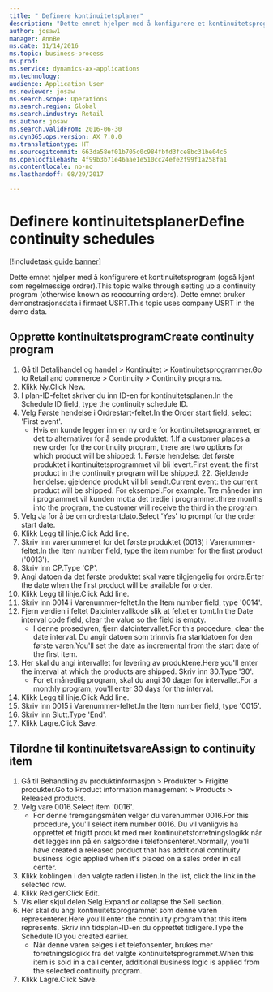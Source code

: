 ```yaml
--- 
title: " Definere kontinuitetsplaner"
description: "Dette emnet hjelper med å konfigurere et kontinuitetsprogram (også kjent som regelmessige ordrer)."
author: josaw1
manager: AnnBe
ms.date: 11/14/2016
ms.topic: business-process
ms.prod: 
ms.service: dynamics-ax-applications
ms.technology: 
audience: Application User
ms.reviewer: josaw
ms.search.scope: Operations
ms.search.region: Global
ms.search.industry: Retail
ms.author: josaw
ms.search.validFrom: 2016-06-30
ms.dyn365.ops.version: AX 7.0.0
ms.translationtype: HT
ms.sourcegitcommit: 663da58ef01b705c0c984fbfd3fce8bc31be04c6
ms.openlocfilehash: 4f99b3b71e46aae1e510cc24efe2f99f1a258fa1
ms.contentlocale: nb-no
ms.lasthandoff: 08/29/2017

---
```

# <a name="define-continuity-schedules"></a><span data-ttu-id="bb24d-103"> Definere kontinuitetsplaner</span><span class="sxs-lookup"><span data-stu-id="bb24d-103">Define continuity schedules</span></span>

[!include[task guide banner](../includes/task-guide-banner.md)]

<span data-ttu-id="bb24d-104">Dette emnet hjelper med å konfigurere et kontinuitetsprogram (også kjent som regelmessige ordrer).</span><span class="sxs-lookup"><span data-stu-id="bb24d-104">This topic walks through setting up a continuity program (otherwise known as reoccurring orders).</span></span> <span data-ttu-id="bb24d-105">Dette emnet bruker demonstrasjonsdata i firmaet USRT.</span><span class="sxs-lookup"><span data-stu-id="bb24d-105">This topic uses company USRT in the demo data.</span></span>


## <a name="create-continuity-program"></a><span data-ttu-id="bb24d-106">Opprette kontinuitetsprogram</span><span class="sxs-lookup"><span data-stu-id="bb24d-106">Create continuity program</span></span>
1. <span data-ttu-id="bb24d-107">Gå til Detaljhandel og handel > Kontinuitet > Kontinuitetsprogrammer.</span><span class="sxs-lookup"><span data-stu-id="bb24d-107">Go to Retail and commerce > Continuity > Continuity programs.</span></span>
2. <span data-ttu-id="bb24d-108">Klikk Ny.</span><span class="sxs-lookup"><span data-stu-id="bb24d-108">Click New.</span></span>
3. <span data-ttu-id="bb24d-109">I plan-ID-feltet skriver du inn ID-en for kontinuitetsplanen.</span><span class="sxs-lookup"><span data-stu-id="bb24d-109">In the Schedule ID field, type the continuity schedule ID.</span></span>
4. <span data-ttu-id="bb24d-110">Velg Første hendelse i Ordrestart-feltet.</span><span class="sxs-lookup"><span data-stu-id="bb24d-110">In the Order start field, select 'First event'.</span></span>
    * <span data-ttu-id="bb24d-111">Hvis en kunde legger inn en ny ordre for kontinuitetsprogrammet, er det to alternativer for å sende produktet:  1.</span><span class="sxs-lookup"><span data-stu-id="bb24d-111">If a customer places a new order for the continuity program, there are two options for which product will be shipped:  1.</span></span> <span data-ttu-id="bb24d-112">Første hendelse: det første produktet i kontinuitetsprogrammet vil bli levert.</span><span class="sxs-lookup"><span data-stu-id="bb24d-112">First event: the first product in the continuity program will be shipped.</span></span>  <span data-ttu-id="bb24d-113">2</span><span class="sxs-lookup"><span data-stu-id="bb24d-113">2.</span></span> <span data-ttu-id="bb24d-114">Gjeldende hendelse: gjeldende produkt vil bli sendt.</span><span class="sxs-lookup"><span data-stu-id="bb24d-114">Current event: the current product will be shipped.</span></span> <span data-ttu-id="bb24d-115">For eksempel.</span><span class="sxs-lookup"><span data-stu-id="bb24d-115">For example.</span></span> <span data-ttu-id="bb24d-116">Tre måneder inn i programmet vil kunden motta det tredje i programmet.</span><span class="sxs-lookup"><span data-stu-id="bb24d-116">three months into the program, the customer will receive the third in the program.</span></span>  
5. <span data-ttu-id="bb24d-117">Velg Ja for å be om ordrestartdato.</span><span class="sxs-lookup"><span data-stu-id="bb24d-117">Select 'Yes' to prompt for the order start date.</span></span>
6. <span data-ttu-id="bb24d-118">Klikk Legg til linje.</span><span class="sxs-lookup"><span data-stu-id="bb24d-118">Click Add line.</span></span>
7. <span data-ttu-id="bb24d-119">Skriv inn varenummeret for det første produktet (0013) i Varenummer-feltet.</span><span class="sxs-lookup"><span data-stu-id="bb24d-119">In the Item number field, type the item number for the first product ('0013').</span></span>
8. <span data-ttu-id="bb24d-120">Skriv inn CP.</span><span class="sxs-lookup"><span data-stu-id="bb24d-120">Type 'CP'.</span></span>
9. <span data-ttu-id="bb24d-121">Angi datoen da det første produktet skal være tilgjengelig for ordre.</span><span class="sxs-lookup"><span data-stu-id="bb24d-121">Enter the date when the first product will be available for order.</span></span>
10. <span data-ttu-id="bb24d-122">Klikk Legg til linje.</span><span class="sxs-lookup"><span data-stu-id="bb24d-122">Click Add line.</span></span>
11. <span data-ttu-id="bb24d-123">Skriv inn 0014 i Varenummer-feltet.</span><span class="sxs-lookup"><span data-stu-id="bb24d-123">In the Item number field, type '0014'.</span></span>
12. <span data-ttu-id="bb24d-124">Fjern verdien i feltet Datointervallkode slik at feltet er tomt.</span><span class="sxs-lookup"><span data-stu-id="bb24d-124">In the Date interval code field, clear the value so the field is empty.</span></span>
    * <span data-ttu-id="bb24d-125">I denne prosedyren, fjern datointervallet.</span><span class="sxs-lookup"><span data-stu-id="bb24d-125">For this procedure, clear the date interval.</span></span> <span data-ttu-id="bb24d-126">Du angir datoen som trinnvis fra startdatoen for den første varen.</span><span class="sxs-lookup"><span data-stu-id="bb24d-126">You'll set the date as incremental from the start date of the first item.</span></span>  
13. <span data-ttu-id="bb24d-127">Her skal du angi intervallet for levering av produktene.</span><span class="sxs-lookup"><span data-stu-id="bb24d-127">Here you'll enter the interval at which the products are shipped.</span></span> <span data-ttu-id="bb24d-128">Skriv inn 30.</span><span class="sxs-lookup"><span data-stu-id="bb24d-128">Type '30'.</span></span>
    * <span data-ttu-id="bb24d-129">For et månedlig program, skal du angi 30 dager for intervallet.</span><span class="sxs-lookup"><span data-stu-id="bb24d-129">For a monthly program, you'll enter 30 days for the interval.</span></span>  
14. <span data-ttu-id="bb24d-130">Klikk Legg til linje.</span><span class="sxs-lookup"><span data-stu-id="bb24d-130">Click Add line.</span></span>
15. <span data-ttu-id="bb24d-131">Skriv inn 0015 i Varenummer-feltet.</span><span class="sxs-lookup"><span data-stu-id="bb24d-131">In the Item number field, type '0015'.</span></span>
16. <span data-ttu-id="bb24d-132">Skriv inn Slutt.</span><span class="sxs-lookup"><span data-stu-id="bb24d-132">Type 'End'.</span></span>
17. <span data-ttu-id="bb24d-133">Klikk Lagre.</span><span class="sxs-lookup"><span data-stu-id="bb24d-133">Click Save.</span></span>

## <a name="assign-to-continuity-item"></a><span data-ttu-id="bb24d-134">Tilordne til kontinuitetsvare</span><span class="sxs-lookup"><span data-stu-id="bb24d-134">Assign to continuity item</span></span>
1. <span data-ttu-id="bb24d-135">Gå til Behandling av produktinformasjon > Produkter > Frigitte produkter.</span><span class="sxs-lookup"><span data-stu-id="bb24d-135">Go to Product information management > Products > Released products.</span></span>
2. <span data-ttu-id="bb24d-136">Velg vare 0016.</span><span class="sxs-lookup"><span data-stu-id="bb24d-136">Select item '0016'.</span></span>
    * <span data-ttu-id="bb24d-137">For denne fremgangsmåten velger du varenummer 0016.</span><span class="sxs-lookup"><span data-stu-id="bb24d-137">For this procedure, you'll select item number 0016.</span></span> <span data-ttu-id="bb24d-138">Du vil vanligvis ha opprettet et frigitt produkt med mer kontinuitetsforretningslogikk når det legges inn på en salgsordre i telefonsenteret.</span><span class="sxs-lookup"><span data-stu-id="bb24d-138">Normally, you'll have created a released product that has additional continuity business logic applied when it's placed on a sales order in call center.</span></span>  
3. <span data-ttu-id="bb24d-139">Klikk koblingen i den valgte raden i listen.</span><span class="sxs-lookup"><span data-stu-id="bb24d-139">In the list, click the link in the selected row.</span></span>
4. <span data-ttu-id="bb24d-140">Klikk Rediger.</span><span class="sxs-lookup"><span data-stu-id="bb24d-140">Click Edit.</span></span>
5. <span data-ttu-id="bb24d-141">Vis eller skjul delen Selg.</span><span class="sxs-lookup"><span data-stu-id="bb24d-141">Expand or collapse the Sell section.</span></span>
6. <span data-ttu-id="bb24d-142">Her skal du angi kontinuitetsprogrammet som denne varen representerer.</span><span class="sxs-lookup"><span data-stu-id="bb24d-142">Here you'll enter the continuity program that this item represents.</span></span> <span data-ttu-id="bb24d-143">Skriv inn tidsplan-ID-en du opprettet tidligere.</span><span class="sxs-lookup"><span data-stu-id="bb24d-143">Type the Schedule ID you created earlier.</span></span>
    * <span data-ttu-id="bb24d-144">Når denne varen selges i et telefonsenter, brukes mer forretningslogikk fra det valgte kontinuitetsprogrammet.</span><span class="sxs-lookup"><span data-stu-id="bb24d-144">When this item is sold in a call center, additional business logic is applied from the selected continuity program.</span></span>  
7. <span data-ttu-id="bb24d-145">Klikk Lagre.</span><span class="sxs-lookup"><span data-stu-id="bb24d-145">Click Save.</span></span>


